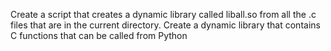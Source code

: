 Create a script that creates a dynamic library called liball.so from all the .c files that are in the current directory. Create a dynamic library that contains C functions that can be called from Python
